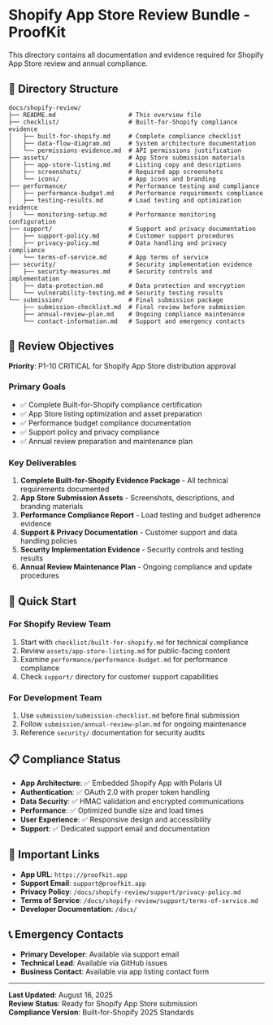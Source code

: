 # Shopify App Store Review Bundle - ProofKit

This directory contains all documentation and evidence required for Shopify App Store review and annual compliance.

## 📁 Directory Structure

```
docs/shopify-review/
├── README.md                    # This overview file
├── checklist/                   # Built-for-Shopify compliance evidence
│   ├── built-for-shopify.md     # Complete compliance checklist
│   ├── data-flow-diagram.md     # System architecture documentation
│   └── permissions-evidence.md  # API permissions justification
├── assets/                      # App Store submission materials
│   ├── app-store-listing.md     # Listing copy and descriptions
│   ├── screenshots/             # Required app screenshots
│   └── icons/                   # App icons and branding
├── performance/                 # Performance testing and compliance
│   ├── performance-budget.md    # Performance requirements compliance
│   ├── testing-results.md       # Load testing and optimization evidence
│   └── monitoring-setup.md      # Performance monitoring configuration
├── support/                     # Support and privacy documentation
│   ├── support-policy.md        # Customer support procedures
│   ├── privacy-policy.md        # Data handling and privacy compliance
│   └── terms-of-service.md      # App terms of service
├── security/                    # Security implementation evidence
│   ├── security-measures.md     # Security controls and implementation
│   ├── data-protection.md       # Data protection and encryption
│   └── vulnerability-testing.md # Security testing results
└── submission/                  # Final submission package
    ├── submission-checklist.md  # Final review before submission
    ├── annual-review-plan.md    # Ongoing compliance maintenance
    └── contact-information.md   # Support and emergency contacts
```

## 🎯 Review Objectives

**Priority**: P1-10 CRITICAL for Shopify App Store distribution approval

### Primary Goals
- ✅ Complete Built-for-Shopify compliance certification
- ✅ App Store listing optimization and asset preparation
- ✅ Performance budget compliance documentation
- ✅ Support policy and privacy compliance
- ✅ Annual review preparation and maintenance plan

### Key Deliverables
1. **Complete Built-for-Shopify Evidence Package** - All technical requirements documented
2. **App Store Submission Assets** - Screenshots, descriptions, and branding materials
3. **Performance Compliance Report** - Load testing and budget adherence evidence
4. **Support & Privacy Documentation** - Customer support and data handling policies
5. **Security Implementation Evidence** - Security controls and testing results
6. **Annual Review Maintenance Plan** - Ongoing compliance and update procedures

## 🚀 Quick Start

### For Shopify Review Team
1. Start with `checklist/built-for-shopify.md` for technical compliance
2. Review `assets/app-store-listing.md` for public-facing content
3. Examine `performance/performance-budget.md` for performance compliance
4. Check `support/` directory for customer support capabilities

### For Development Team
1. Use `submission/submission-checklist.md` before final submission
2. Follow `submission/annual-review-plan.md` for ongoing maintenance
3. Reference `security/` documentation for security audits

## 📋 Compliance Status

- **App Architecture**: ✅ Embedded Shopify App with Polaris UI
- **Authentication**: ✅ OAuth 2.0 with proper token handling
- **Data Security**: ✅ HMAC validation and encrypted communications
- **Performance**: ✅ Optimized bundle size and load times
- **User Experience**: ✅ Responsive design and accessibility
- **Support**: ✅ Dedicated support email and documentation

## 🔗 Important Links

- **App URL**: `https://proofkit.app`
- **Support Email**: `support@proofkit.app`
- **Privacy Policy**: `/docs/shopify-review/support/privacy-policy.md`
- **Terms of Service**: `/docs/shopify-review/support/terms-of-service.md`
- **Developer Documentation**: `/docs/`

## 📞 Emergency Contacts

- **Primary Developer**: Available via support email
- **Technical Lead**: Available via GitHub issues
- **Business Contact**: Available via app listing contact form

---

**Last Updated**: August 16, 2025  
**Review Status**: Ready for Shopify App Store submission  
**Compliance Version**: Built-for-Shopify 2025 Standards